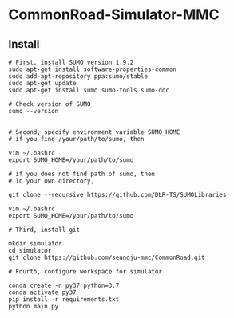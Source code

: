 # CommonRoad-Simulator-MMC



<h2> Install </h2>

    # First, install SUMO version 1.9.2
    sudo apt-get install software-properties-common
    sudo add-apt-repository ppa:sumo/stable
    sudo apt-get update
    sudo apt-get install sumo sumo-tools sumo-doc

    # Check version of SUMO
    sumo --version
    

    # Second, specify environment variable SUMO_HOME
    # if you find /your/path/to/sumo, then

    vim ~/.bashrc
    export SUMO_HOME=/your/path/to/sumo

    # if you does not find path of sumo, then
    # In your own directory,

    git clone --recursive https://github.com/DLR-TS/SUMOLibraries
    
    vim ~/.bashrc
    export SUMO_HOME=/your/path/to/sumo

    # Third, install git

    mkdir simulator
    cd simulator
    git clone https://github.com/seungju-mmc/CommonRoad.git

    # Fourth, configure workspace for simulator

    conda create -n py37 python=3.7
    conda activate py37
    pip install -r requirements.txt
    python main.py